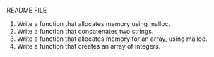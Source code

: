 README FILE

1. Write a function that allocates memory using malloc.
2. Write a function that concatenates two strings.
3. Write a function that allocates memory for an array, using malloc.
4. Write a function that creates an array of integers.
